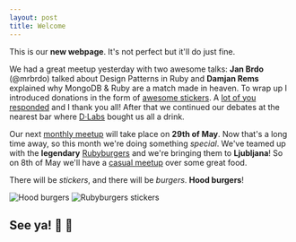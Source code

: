 ```yaml
---
layout: post
title: Welcome
---
```


This is our **new webpage**. It's not perfect but it'll do just fine.

We had a great meetup yesterday with two awesome talks: **Jan Brdo** (@mrbrdo) talked about Design Patterns in Ruby and **Damjan Rems** explained why MongoDB & Ruby are a match made in heaven. To wrap up I introduced donations in the form of [awesome stickers](/stickers). A [lot of you responded](/donations) and I thank you all! After that we continued our debates at the nearest bar where [D·Labs](http://dlabs.si/) bought us all a drink.

Our next [monthly meetup](http://www.meetup.com/RubySlovenia/events/179236172/) will take place on **29th of May**. Now that's a long time away, so this month we're doing something *special*. We've teamed up with the **legendary** [Rubyburgers](http://rubyburgers.co/) and we're bringing them to **Ljubljana**! So on 8th of May we'll have a [casual meetup](http://www.meetup.com/RubySlovenia/events/179183292/) over some great food.

There will be *stickers*, and there will be *burgers*. **Hood burgers**!

<div class="gallery">
  <img src="https://scontent-a-vie.xx.fbcdn.net/hphotos-ash3/t1.0-9/1234849_656205124439861_1753987754_n.jpg" alt="Hood burgers">
  <img src="https://pbs.twimg.com/media/BirN6gqIIAAqOIk.jpg" alt="Rubyburgers stickers" class="last">
</div>

## See ya!  :hamburger: :beers:
